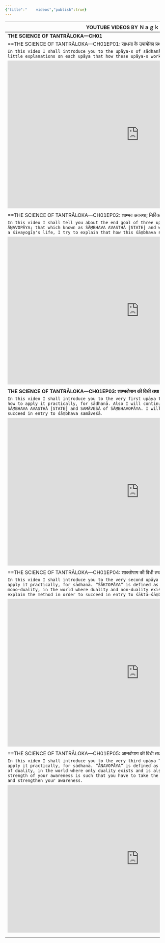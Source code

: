 ```yaml
---
{"title":"    videos","publish":true}
---
```


| YOUTUBE VIDEOS BY Ｎａｇｋｕｍａｒ です.                                                                                                                                                                                                                                                                                                                                                                                                                                    |
| ------------------------------------------------------------------------------------------------------------------------------------------------------------------------------------------------------------------------------------------------------------------------------------------------------------------------------------------------------------------------------------------------------------------------------------------------------------------ |
| **THE SCIENCE OF TANTRĀLOKA—CH01**                                                                                                                                                                                                                                                                                                                                                                                                                                 |
| ==THE SCIENCE OF TANTRĀLOKA—CH01EP01: साधना के उपायोंका प्रथम पारस्‍परिक परिचय==                                                                                                                                                                                                                                                                                                                                                                                   |
| `In this video I shall introduce you to the upāya-s of sādhanā: ŚĀMBHOPĀYA, ŚĀKTOPĀYA. ĀṆAVOPĀYA and little explanations on each upāya that how these upāya-s work.`                                                                                                                                                                                                                                                                                               |
| <iframe width="853" height="480" src="https://www.youtube.com/embed/jwfGFzIdA8Q?si=VfeL1lIHcgepLnPZ" title="YouTube video player" frameborder="0" allow="accelerometer; autoplay; clipboard-write; encrypted-media; gyroscope; picture-in-picture; web-share" referrerpolicy="strict-origin-when-cross-origin" allowfullscreen></iframe>                                                                                                                           |
|                                                                                                                                                                                                                                                                                                                                                                                                                                                                    |
| ==THE SCIENCE OF TANTRĀLOKA—CH01EP02: शाम्भव अवस्था; निर्विकल्प अवस्था और रहस्यमयी समावेश==                                                                                                                                                                                                                                                                                                                                                                        |
| `In this video I shall tell you about the end goal of three upāya-s of sādhanā: ŚĀMBHOPĀYA, ŚĀKTOPĀYA. ĀṆAVOPĀYA; that which known as ŚĀṂBHAVA AVASTHĀ [STATE] and with the help of examples of human life v/s a śivayogīṇ's life, I try to explain that how this śāṃbhava state works and how it really feels.`                                                                                                                                                   |
| <iframe width="853" height="480" src="https://www.youtube.com/embed/28N1w7TBJ84" title="THE SCIENCE OF TANTRĀLOKA—CH01EP02: शाम्भव अवस्था; निर्विकल्प अवस्था और रहस्यमयी समावेश \| NAGKUMAR" frameborder="0" allow="accelerometer; autoplay; clipboard-write; encrypted-media; gyroscope; picture-in-picture; web-share" referrerpolicy="strict-origin-when-cross-origin" allowfullscreen></iframe>                                                                |
|                                                                                                                                                                                                                                                                                                                                                                                                                                                                    |
| **THE SCIENCE OF TANTRĀLOKA—CH01EP03: शाम्भवोपाय की विधी तथा आवेश की परिभाषा**                                                                                                                                                                                                                                                                                                                                                                                     |
| `In this video I shall introduce you to the very first upāya the “ŚĀṂBHAVOPĀYA” and how does it work or how to apply it practically, for sādhanā. Also I will continue on the previous episode's explanation of ŚĀṂBHAVA AVASTHĀ [STATE] and SAMĀVEŚĀ of ŚĀṂBHAVOPĀYA. I will try to explain the method in order to succeed in entry to śāṃbhava samāveśā.`                                                                                                        |
| <iframe width="853" height="480" src="https://www.youtube.com/embed/hYGqDrE9DQ0" title="THE SCIENCE OF TANTRĀLOKA—CH01EP03: शाम्भवोपाय की विधी तथा आवेश की परिभाषा \| NAGKUMAR" frameborder="0" allow="accelerometer; autoplay; clipboard-write; encrypted-media; gyroscope; picture-in-picture; web-share" referrerpolicy="strict-origin-when-cross-origin" allowfullscreen></iframe>                                                                             |
|                                                                                                                                                                                                                                                                                                                                                                                                                                                                    |
| ==THE SCIENCE OF TANTRĀLOKA—CH01EP04: शाक्तोपाय की विधी तथा आवेश की परिभाषा==                                                                                                                                                                                                                                                                                                                                                                                      |
| `In this video I shall introduce you to the very second upāya “ŚĀKTOPĀYA” and how does it work or how to apply it practically, for sādhanā. “ŚĀKTOPĀYA” is defined as the means which exists in the world of mono-duality, in the world where duality and non-duality exist together, is “ŚĀKTOPĀYA.” I will try to explain the method in order to succeed in entry to śāktā—śāṃbhava samāveśā.`                                                                   |
| <iframe width="853" height="480" src="https://www.youtube.com/embed/D6b_OmqCiJA" title="THE SCIENCE OF TANTRĀLOKA—CH01EP04: शाक्तोपाय की विधी तथा आवेश की परिभाषा \| NAGKUMAR" frameborder="0" allow="accelerometer; autoplay; clipboard-write; encrypted-media; gyroscope; picture-in-picture; web-share" referrerpolicy="strict-origin-when-cross-origin" allowfullscreen></iframe>                                                                              |
|                                                                                                                                                                                                                                                                                                                                                                                                                                                                    |
| ==THE SCIENCE OF TANTRĀLOKA—CH01EP05: आनवोपाय की विधी तथा आवेश की परिभाषा==                                                                                                                                                                                                                                                                                                                                                                                        |
| `In this video I shall introduce you to the very third upāya “ĀṆAVOPĀYA” and how does it work or how to apply it practically, for sādhanā. “ĀṆAVOPĀYA” is defined as an inferior means which exists in the world of duality, in the world where only duality exists and is also known as “Bhedopāya.” In “ĀṆAVOPĀYA”, the strength of your awareness is such that you have to take the support of everything as an aid to maintain and strengthen your awareness.` |
| <iframe width="853" height="480" src="https://www.youtube.com/embed/fVLaHgGst8k" title="THE SCIENCE OF TANTRĀLOKA—CH01EP05: आनवोपाय की विधी तथा आवेश की परिभाषा \| NAGKUMAR" frameborder="0" allow="accelerometer; autoplay; clipboard-write; encrypted-media; gyroscope; picture-in-picture; web-share" referrerpolicy="strict-origin-when-cross-origin" allowfullscreen></iframe>                                                                                |
|                                                                                                                                                                                                                                                                                                                                                                                                                                                                    |
|                                                                                                                                                                                                                                                                                                                                                                                                                                                                    |

